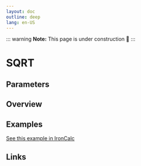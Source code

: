 ```yaml
---
layout: doc
outline: deep
lang: en-US
---
```


::: warning
**Note:** This page is under construction 🚧
:::

# SQRT

## Parameters

## Overview

## Examples

[See this example in IronCalc](https://app.ironcalc.com/?filename=sqrt)

## Links